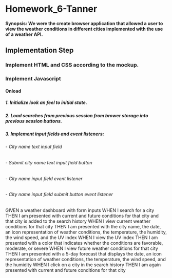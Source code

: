 # Homework_6-Tanner
#### Synopsis: We were the create browser application that allowed a user to view the weather conditions in different cities implemented with the use of a weather API.
## Implementation Step
### Implement HTML and CSS according to the mockup.
### Implement Javascript
#### Onload
##### 1. Initialize look an feel to initial state.
##### 2. Load searches from previous session from brower storage into previous session buttons.
##### 3. Implement input fields and event listeners:
###### - City name text input field
###### - Submit city name text input field button
###### - City name input field event listener
###### - City name input field submit button event listener



GIVEN a weather dashboard with form inputs
WHEN I search for a city
THEN I am presented with current and future conditions for that city and that city is added to the search history
WHEN I view current weather conditions for that city
THEN I am presented with the city name, the date, an icon representation of weather conditions, the temperature, the humidity, the wind speed, and the UV index
WHEN I view the UV index
THEN I am presented with a color that indicates whether the conditions are favorable, moderate, or severe
WHEN I view future weather conditions for that city
THEN I am presented with a 5-day forecast that displays the date, an icon representation of weather conditions, the temperature, the wind speed, and the humidity
WHEN I click on a city in the search history
THEN I am again presented with current and future conditions for that city
